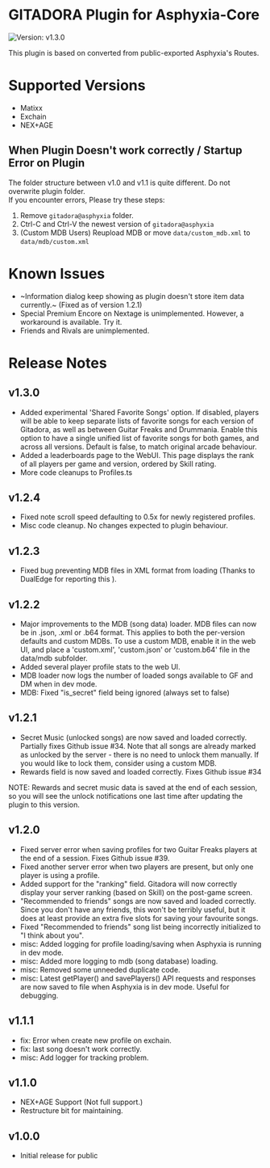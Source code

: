 GITADORA Plugin for Asphyxia-Core
=================================
![Version: v1.3.0](https://img.shields.io/badge/version-v1.3.0-blue)

This plugin is based on converted from public-exported Asphyxia's Routes.

Supported Versions
==================
 - Matixx
 - Exchain
 - NEX+AGE


When Plugin Doesn't work correctly / Startup Error on Plugin
------------------------------------------------------------
The folder structure between v1.0 and v1.1 is quite different. Do not overwrite plugin folder.
<br>If you encounter errors, Please try these steps:

1. Remove `gitadora@asphyxia` folder.
2. Ctrl-C and Ctrl-V the newest version of `gitadora@asphyxia`
3. (Custom MDB Users) Reupload MDB or move `data/custom_mdb.xml` to `data/mdb/custom.xml`

Known Issues
============
 * ~Information dialog keep showing as plugin doesn't store item data currently.~ (Fixed as of version 1.2.1)
 * Special Premium Encore on Nextage is unimplemented. However, a workaround is available. Try it.
 * Friends and Rivals are unimplemented.

Release Notes
=============

v1.3.0
----------------
 * Added experimental 'Shared Favorite Songs' option. If disabled, players will be able to keep separate lists of favorite songs for each version of Gitadora, as well as between Guitar Freaks and Drummania. Enable this option to have a single unified list of favorite songs for both games, and across all versions. Default is false, to match original arcade behaviour.
 * Added a leaderboards page to the WebUI. This page displays the rank of all players per game and version, ordered by Skill rating.
 * More code cleanups to Profiles.ts

v1.2.4
----------------
* Fixed note scroll speed defaulting to 0.5x for newly registered profiles.
* Misc code cleanup. No changes expected to plugin behaviour.

v1.2.3
----------------
 * Fixed bug preventing MDB files in XML format from loading (Thanks to DualEdge for reporting this ).

v1.2.2
----------------
* Major improvements to the MDB (song data) loader. MDB files can now be in .json, .xml or .b64 format. This applies to both the per-version defaults and custom MDBs. To use a custom MDB, enable it in the web UI, and place a 'custom.xml', 'custom.json' or 'custom.b64' file in the data/mdb subfolder.
* Added several player profile stats to the web UI.
* MDB loader now logs the number of loaded songs available to GF and DM when in dev mode.
* MDB: Fixed "is_secret" field being ignored (always set to false)

v1.2.1
----------------
* Secret Music (unlocked songs) are now saved and loaded correctly. Partially fixes Github issue #34. Note that all songs are already marked as unlocked by the server - there is no need to unlock them manually. If you would like to lock them, consider using a custom MDB.
* Rewards field is now saved and loaded correctly. Fixes Github issue #34

NOTE: Rewards and secret music data is saved at the end of each session, so you will see the unlock notifications one last time after updating the plugin to this version.

v1.2.0
----------------
* Fixed server error when saving profiles for two Guitar Freaks players at the end of a session. Fixes Github issue #39.
* Fixed another server error when two players are present, but only one player is using a profile.
* Added support for the "ranking" field. Gitadora will now correctly display your server ranking (based on Skill) on the post-game screen.
* "Recommended to friends" songs are now saved and loaded correctly. Since you don't have any friends, this won't be terribly useful, but it does at least provide an extra five slots for saving your favourite songs.
* Fixed "Recommended to friends" song list being incorrectly initialized to "I think about you".
* misc: Added logging for profile loading/saving when Asphyxia is running in dev mode.
* misc: Added more logging to mdb (song database) loading.
* misc: Removed some unneeded duplicate code.
* misc: Latest getPlayer() and savePlayers() API requests and responses are now saved to file when Asphyxia is in dev mode. Useful for debugging.

v1.1.1
----------------
 * fix: Error when create new profile on exchain.
 * fix: last song doesn't work correctly.
 * misc: Add logger for tracking problem.

v1.1.0
------
 * NEX+AGE Support (Not full support.)
 * Restructure bit for maintaining.
 
v1.0.0
------
 * Initial release for public